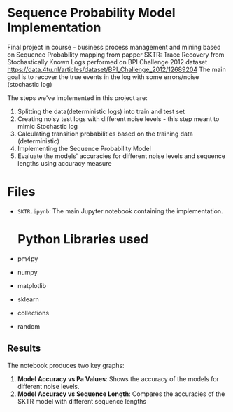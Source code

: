 # Sequence Probability Model Implementation
Final project in course - business process management and mining
based on Sequence Probability mapping from papper SKTR: Trace Recovery from Stochastically Known Logs
performed on BPI Challenge 2012 dataset   https://data.4tu.nl/articles/dataset/BPI_Challenge_2012/12689204
The main goal is to recover the true events in the log with some errors/noise (stochastic log)

The steps we've implemented in this project are:
1. Splitting the data(deterministic logs) into train and test set
2. Creating noisy test logs with different noise levels - this step meant to mimic Stochastic log
3. Calculating transition probabilities based on the training data (deterministic) 
4. Implementing the Sequence Probability Model 
5. Evaluate the models' accuracies for different noise levels and sequence lengths using accuracy measure 



# Files
- `SKTR.ipynb`: The main Jupyter notebook containing the implementation.

  # Python Libraries used

- pm4py
- numpy
- matplotlib
- sklearn
- collections
- random


## Results

The notebook produces two key graphs:
1. **Model Accuracy vs Pa Values**: Shows the accuracy of the models for different noise levels.
2. **Model Accuracy vs Sequence Length**: Compares the accuracies of the SKTR model with different sequence lengths
